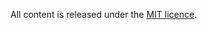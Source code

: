 All content is released under the [MIT licence](https://github.com/lachlanmcdonald/magicavoxel-shaders/blob/master/LICENSE.md).